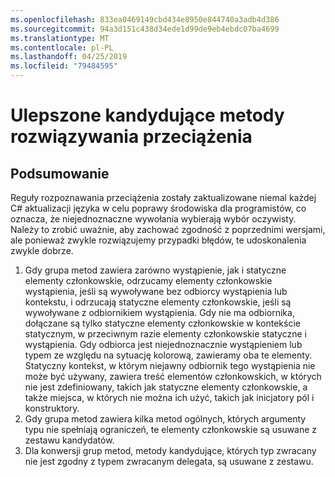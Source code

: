```yaml
---
ms.openlocfilehash: 833ea0469149cbd434e8950e844740a3adb4d386
ms.sourcegitcommit: 94a3d151c438d34ede1d99de9eb4ebdc07ba4699
ms.translationtype: MT
ms.contentlocale: pl-PL
ms.lasthandoff: 04/25/2019
ms.locfileid: "79484595"
---
```

# <a name="improved-overload-candidates"></a>Ulepszone kandydujące metody rozwiązywania przeciążenia

## <a name="summary"></a>Podsumowanie
[summary]: #summary

Reguły rozpoznawania przeciążenia zostały zaktualizowane niemal każdej C# aktualizacji języka w celu poprawy środowiska dla programistów, co oznacza, że niejednoznaczne wywołania wybierają wybór oczywisty. Należy to zrobić uważnie, aby zachować zgodność z poprzednimi wersjami, ale ponieważ zwykle rozwiązujemy przypadki błędów, te udoskonalenia zwykle dobrze.

1. Gdy grupa metod zawiera zarówno wystąpienie, jak i statyczne elementy członkowskie, odrzucamy elementy członkowskie wystąpienia, jeśli są wywoływane bez odbiorcy wystąpienia lub kontekstu, i odrzucają statyczne elementy członkowskie, jeśli są wywoływane z odbiornikiem wystąpienia. Gdy nie ma odbiornika, dołączane są tylko statyczne elementy członkowskie w kontekście statycznym, w przeciwnym razie elementy członkowskie statyczne i wystąpienia. Gdy odbiorca jest niejednoznacznie wystąpieniem lub typem ze względu na sytuację kolorową, zawieramy oba te elementy. Statyczny kontekst, w którym niejawny odbiornik tego wystąpienia nie może być używany, zawiera treść elementów członkowskich, w których nie jest zdefiniowany, takich jak statyczne elementy członkowskie, a także miejsca, w których nie można ich użyć, takich jak inicjatory pól i konstruktory.
2. Gdy grupa metod zawiera kilka metod ogólnych, których argumenty typu nie spełniają ograniczeń, te elementy członkowskie są usuwane z zestawu kandydatów.
3. Dla konwersji grup metod, metody kandydujące, których typ zwracany nie jest zgodny z typem zwracanym delegata, są usuwane z zestawu.
